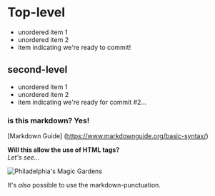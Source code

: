 # Top-level
+ unordered item 1
+ unordered item 2 
+ item indicating we're ready to commit!


## second-level
+ unordered item 1
+ unordered item 2
+ item indicating we're ready for commit #2...


### is this markdown? Yes!  

[Markdown Guide] (https://www.markdownguide.org/basic-syntax/)

<p>
  <b>Will this allow the use of HTML tags?</b> <br>
  <i>Let's see...</i>
</p>

![Philadelphia's Magic Gardens](https://media.phillyvoice.com/media/images/Screen_Shot_2017-12-11_at_2.58.38_.2e16d0ba.fill-735x490.png "Philadelphia's Magic Gardens")

It's *also* possible to use the markdown-punctuation.
